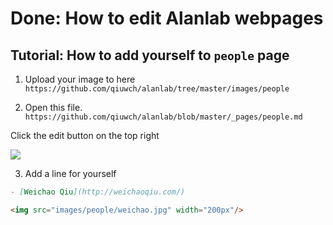 Done: How to edit Alanlab webpages
===

## Tutorial: How to add yourself to `people` page

1. Upload your image to here
`https://github.com/qiuwch/alanlab/tree/master/images/people`

2. Open this file.
`https://github.com/qiuwch/alanlab/blob/master/_pages/people.md`

Click the edit button on the top right

![](https://i.imgur.com/nwI94gK.png)


3. Add a line for yourself

```markdown
- [Weichao Qiu](http://weichaoqiu.com/)

<img src="images/people/weichao.jpg" width="200px"/>
```